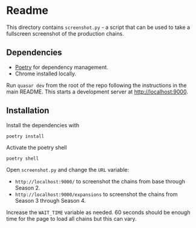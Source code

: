 # Readme

This directory contains `screenshot.py` - a script that can be used to take a fullscreen screenshot of the production chains.

## Dependencies

- [Poetry](https://python-poetry.org) for dependency management.
- Chrome installed locally.

Run `quasar dev` from the root of the repo following the instructions in the main README. This starts a development server at <http://localhost:9000>.

## Installation

Install the dependencies with

```
poetry install
```

Activate the poetry shell

```
poetry shell
```

Open `screenshot.py` and change the `URL` variable:

- `http://localhost:9000/` to screenshot the chains from base through Season 2.
- `http://localhost:9000/expansions` to screenshot the chains from Season 3 through Season 4.

Increase the `WAIT_TIME` variable as needed. 60 seconds should be enough time for the page to load all chains but this can vary.
